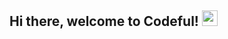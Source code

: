 ## Hi there, welcome to Codeful! <img src="https://media.giphy.com/media/hvRJCLFzcasrR4ia7z/giphy.gif" width="25">